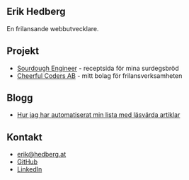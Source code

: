 ## Erik Hedberg

En frilansande webbutvecklare.

## Projekt

- [Sourdough Engineer](https://sourdoughengineer.com) - receptsida för mina surdegsbröd
- [Cheerful Coders AB](https://cheerfulcoders.se) - mitt bolag för frilansverksamheten

## Blogg

- [Hur jag har automatiserat min lista med läsvärda artiklar](blog/hur-jag-har-automatiserat-min-lista-med-lasvarda-artiklar.html)

## Kontakt

- [erik@hedberg.at](mailto:erik@hedberg.at)
- [GitHub](https://www.github.com/gish)
- [LinkedIn](https://www.linkedin.com/in/erikhedberg/)
